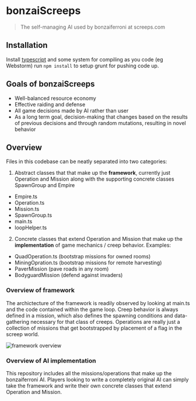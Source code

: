 # bonzaiScreeps
> The self-managing AI used by bonzaiferroni at screeps.com

## Installation
Install [typescript](https://www.npmjs.com/package/typescript) and some system for compiling as you code (eg Webstorm)
run `npm install` to setup grunt for pushing code up.

## Goals of bonzaiScreeps
- Well-balanced resource economy
- Effective raiding and defense
- All game decisions made by AI rather than user
- As a long term goal, decision-making that changes based on the results of previous decisions and through random mutations, resulting in novel behavior

## Overview

Files in this codebase can be neatly separated into two categories: 

1. Abstract classes that that make up the **framework**, currently just Operation and Mission along with the supporting concrete classes SpawnGroup and Empire
  - Empire.ts
  - Operation.ts
  - Mission.ts
  - SpawnGroup.ts
  - main.ts
  - loopHelper.ts
2. Concrete classes that extend Operation and Mission that make up the **implementation** of game mechanics / creep behavior. Examples:
  - QuadOperation.ts (bootstrap missions for owned rooms)
  - MiningOpration.ts (bootstrap missions for remote harvesting)
  - PaverMission (pave roads in any room)
  - BodyguardMission (defend against invaders)

### Overview of framework

The archictecture of the framework is readily observed by looking at main.ts and the code contained within the game loop. Creep behavior is always defined in a mission, which also defines the spawning conditions and data-gathering necessary for that class of creeps. Operations are really just a collection of missions that get bootstrapped by placement of a flag in the screep world.

![framework overview](https://docs.google.com/drawings/d/e/2PACX-1vSkzFgLxP8KvcfnKCgeHYgEsPJpSlX2Q2yB03JKrm7UMcRI5Cwi2ZgKhOJ-7PamRqq8UiIgUk4xHJID/pub?w=960&h=720)

### Overview of AI implementation

This repository includes all the missions/operations that make up the bonzaiferroni AI. Players looking to write a completely original AI can simply take the framework and write their own concrete classes that extend Operation and Mission. 
